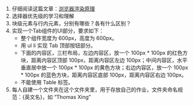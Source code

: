 1. 仔细阅读这篇文章：[浏览器渲染原理](https://www.html5rocks.com/zh/tutorials/internals/howbrowserswork/)
2. 选择器优先级的学习和理解
3. 块级元素与行内元素，分别有哪些？各有什么区别？
4. 实现一个Tab组件的UI部分，要求如下：
   - 整个组件宽度为 600px，高度为 600px。
   - 用 ul li 实现 Tab 顶部按钮部分。
   - 下面的内容区，三栏布局，左边内容区，放一个 100px * 100px 的红色方块，距离内容区顶部 100px，距离内容区左边 100px；中间内容区，水平垂直居中放一个 100px * 100px 的黄色方块；右边内容区，放一个 100px * 100px 的蓝色方块，距离内容区底部 100px，距离内容区右边 100px。
   - 不能使用 Table 标签。
5. 每人自建一个文件夹在这个文件夹里，用于存放自己的作业，文件夹命名规范：{英文名}，如 “Thomas Xing”